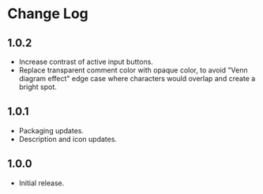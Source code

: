 Change Log
==========

1.0.2
-----

* Increase contrast of active input buttons.
* Replace transparent comment color with opaque color, to avoid "Venn diagram
  effect" edge case where characters would overlap and create a bright spot.

1.0.1
-----

* Packaging updates.
* Description and icon updates.


1.0.0
-----

* Initial release.
